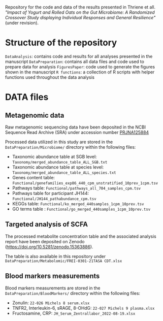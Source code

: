

Repository for the code and data of the results presented in Thriene et all. *"Impact of Yogurt and Rolled Oats on the Gut Microbiome: A Randomized Crossover Study displaying Individual Responses and General Resilience"* (under revision).


# Structure of the repository
`DataAnalysis`: contains code and results for all analyses presented in the manuscript
`DataPreparation`: contains all data files and code used to prepare data for analysis
`FiguresPaper`: code used to generate the figures shown in the manuscript
`R functions`: a collection of R scripts with helper functions used throughout the data analysis

# DATA files

## Metagenomic data
Raw metagenomic sequencing data have been deposited in the NCBI Sequence Read Archive (SRA) under accession number [PRJNA125884](https://www.ncbi.nlm.nih.gov/bioproject/PRJNA1258884)

Processed data utilized in this study are stored in the `DataPreparation/Microbiome/` directory within the following files:

- Taxonomic abundance table at SGB level: `Taxonomy/merged_abundance_table_ALL_SGB.txt`
- Taxonomic abundance table at species level: `Taxonomy/merged_abundance_table_ALL_species.txt`
- Genes content table: `Functional/genefamilies_exp86_440_cpm_unstratified_10prev_1cpm.tsv`
- Pathways table: `Functional/pathways_all_704_samples_cpm.tsv`  
- Pathways table for participant JH144: `Functional/JH144_pathabundance_cpm.tsv`
- KEGGs table: `Functional/ko_merged_440samples_1cpm_10prev.tsv`
- GO terms table : `Functional/go_merged_440samples_1cpm_10prev.tsv`



## Targeted analysis of SCFA
The processed metabolite concentration table and the associated analysis report have been deposited on Zenodo (https://doi.org/10.5281/zenodo.15363886). 

The table is also available in this repository under `DataPreparation/Metabolomic/FREI-0301-21TASA CDT.xlsx`



## Blood markers measurements

Blood markers measurements are stored in the `DataPreparation/BloodMarkers/` directory within the following files:

- Zonulin: `22-026 Michels 8 serum.xlsx`
- TNFR2, Interleukin-6, sRAGE, 8-OHdG: `22-027 Michels 9 plasma.xlsx`
- Fructosamine, CRP: `JH_Serum_Zentrallabor_2022-08-19.xlsx`



       